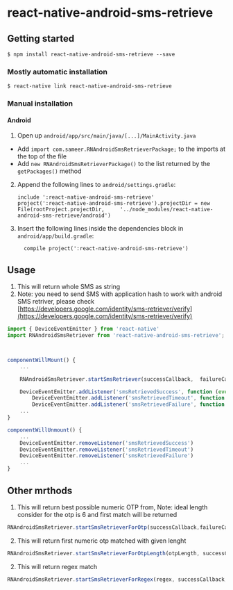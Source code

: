 
# react-native-android-sms-retrieve

## Getting started

`$ npm install react-native-android-sms-retrieve --save`

### Mostly automatic installation

`$ react-native link react-native-android-sms-retrieve`

### Manual installation

#### Android

1. Open up `android/app/src/main/java/[...]/MainActivity.java`
  - Add `import com.sameer.RNAndroidSmsRetrieverPackage;` to the imports at the top of the file
  - Add `new RNAndroidSmsRetrieverPackage()` to the list returned by the `getPackages()` method
2. Append the following lines to `android/settings.gradle`:
  	```
  	include ':react-native-android-sms-retrieve'
  	project(':react-native-android-sms-retrieve').projectDir = new File(rootProject.projectDir, 	'../node_modules/react-native-android-sms-retrieve/android')
  	```
3. Insert the following lines inside the dependencies block in `android/app/build.gradle`:
  	```
      compile project(':react-native-android-sms-retrieve')
  	```
## Usage
1. This will return whole SMS as string
2. Note: you need to send SMS with application hash to work with android SMS retriver, please check [https://developers.google.com/identity/sms-retriever/verify](https://developers.google.com/identity/sms-retriever/verify)



```javascript
import { DeviceEventEmitter } from 'react-native'
import RNAndroidSmsRetriever from 'react-native-android-sms-retrieve';



componentWillMount() {
	...

	RNAndroidSmsRetriever.startSmsRetriever(successCallback,  failureCallback)

	DeviceEventEmitter.addListener('smsRetrievedSuccess', function (event) { console.log(event) })
    	DeviceEventEmitter.addListener('smsRetrievedTimeout', function (event) { console.log(event) })
    	DeviceEventEmitter.addListener('smsRetrievedFailure', function (event) { console.log(event) })
	...
}

componentWillUnmount() {
	...
	DeviceEventEmitter.removeListener('smsRetrievedSuccess')
	DeviceEventEmitter.removeListener('smsRetrievedTimeout')
	DeviceEventEmitter.removeListener('smsRetrievedFailure')
	...
}
```

## Other mrthods

1. This will return best possible numeric OTP from, Note: ideal length consider for the otp is 6 and first match will be returned
```javascript
RNAndroidSmsRetriever.startSmsRetrieverForOtp(successCallback,failureCallback)
```

2. This will return first numeric otp matched with given lenght
```javascript
RNAndroidSmsRetriever.startSmsRetrieverForOtpLength(otpLength, successCallback, failureCallback)
```

2. This will return regex match
```javascript
RNAndroidSmsRetriever.startSmsRetrieverForRegex(regex, successCallback, failureCallback)
```

  

